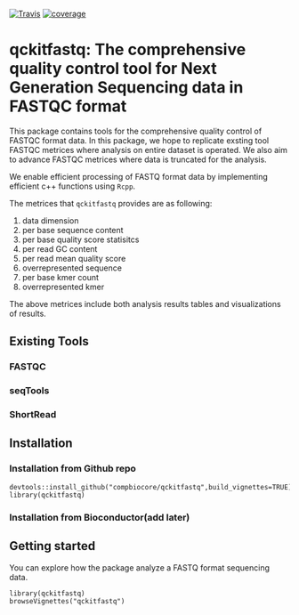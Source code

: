 [![Travis](https://img.shields.io/travis/compbiocore/qckitfastq.svg?style=flat-square)](https://travis-ci.org/compbiocore/qckitfastq) [![coverage](https://img.shields.io/codecov/c/github/compbiocore/REPOSITORY_NAME.svg?style=flat-square)](https://codecov.io/gh/compbiocore/qckitfastq)

# qckitfastq: The comprehensive quality control tool for Next Generation Sequencing data in FASTQC format

This package contains tools for the comprehensive quality control of FASTQC format data. In this package, we hope to replicate exsting tool FASTQC metrices where analysis on entire dataset is operated. We also aim to advance FASTQC metrices where data is truncated for the analysis. 

We enable efficient processing of FASTQ format data by implementing efficient c++ functions using `Rcpp`. 

The metrices that `qckitfastq` provides are as following:
1. data dimension
2. per base sequence content
3. per base quality score statisitcs
4. per read GC content
5. per read mean quality score
6. overrepresented sequence
7. per base kmer count
8. overrepresented kmer

The above metrices include both analysis results tables and visualizations of results. 

## Existing Tools

### FASTQC
### seqTools
### ShortRead


## Installation
### Installation from Github repo

```{r}
devtools::install_github("compbiocore/qckitfastq",build_vignettes=TRUE)
library(qckitfastq)
```

### Installation from Bioconductor(add later)

## Getting started

You can explore how the package analyze a FASTQ format sequencing data. 


```{r}
library(qckitfastq)
browseVignettes("qckitfastq")
``` 



